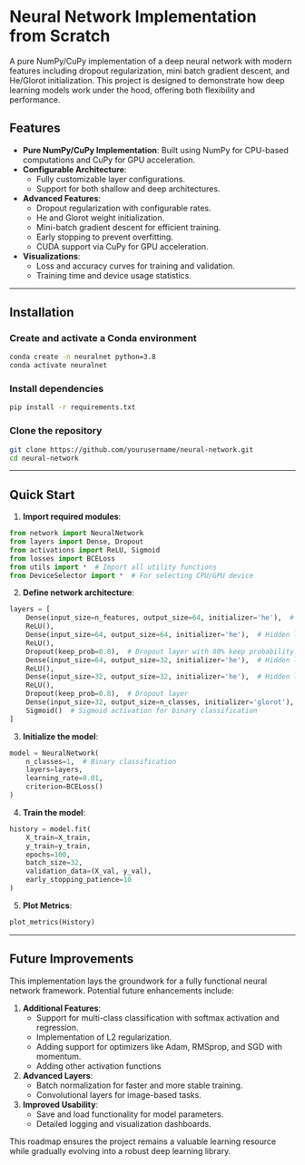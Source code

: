 # Neural Network Implementation from Scratch

A pure NumPy/CuPy implementation of a deep neural network with modern features including dropout regularization, mini batch gradient descent, and He/Glorot initialization. This project is designed to demonstrate how deep learning models work under the hood, offering both flexibility and performance.

## Features

- **Pure NumPy/CuPy Implementation**: Built using NumPy for CPU-based computations and CuPy for GPU acceleration.
- **Configurable Architecture**:
  - Fully customizable layer configurations.
  - Support for both shallow and deep architectures.
- **Advanced Features**:
  - Dropout regularization with configurable rates.
  - He and Glorot weight initialization.
  - Mini-batch gradient descent for efficient training.
  - Early stopping to prevent overfitting.
  - CUDA support via CuPy for GPU acceleration.
- **Visualizations**:
  - Loss and accuracy curves for training and validation.
  - Training time and device usage statistics.

---

## Installation

### Create and activate a Conda environment

```bash
conda create -n neuralnet python=3.8 
conda activate neuralnet
```

### Install dependencies

```bash
pip install -r requirements.txt
```

### Clone the repository

```bash
git clone https://github.com/yourusername/neural-network.git
cd neural-network
```

---

## Quick Start

1. **Import required modules**:

```python
from network import NeuralNetwork
from layers import Dense, Dropout
from activations import ReLU, Sigmoid
from losses import BCELoss
from utils import *  # Import all utility functions
from DeviceSelector import *  # For selecting CPU/GPU device
```

2. **Define network architecture**:

```python
layers = [
    Dense(input_size=n_features, output_size=64, initializer='he'),  # Input layer with He initialization
    ReLU(),
    Dense(input_size=64, output_size=64, initializer='he'),  # Hidden layer 1
    ReLU(),
    Dropout(keep_prob=0.8),  # Dropout layer with 80% keep probability
    Dense(input_size=64, output_size=32, initializer='he'),  # Hidden layer 2
    ReLU(),
    Dense(input_size=32, output_size=32, initializer='he'),  # Hidden layer 3
    ReLU(),
    Dropout(keep_prob=0.8),  # Dropout layer
    Dense(input_size=32, output_size=n_classes, initializer='glorot'),  # Output layer with Glorot initialization
    Sigmoid()  # Sigmoid activation for binary classification
]
```

3. **Initialize the model**:

```python
model = NeuralNetwork(
    n_classes=1,  # Binary classification
    layers=layers,
    learning_rate=0.01,
    criterion=BCELoss()
)
```

4. **Train the model**:

```python
history = model.fit(
    X_train=X_train,
    y_train=y_train,
    epochs=100,
    batch_size=32,
    validation_data=(X_val, y_val),
    early_stopping_patience=10
)
```

5. **Plot Metrics**:

```python
plot_metrics(History)
```

---

## Future Improvements

This implementation lays the groundwork for a fully functional neural network framework. Potential future enhancements include:

1. **Additional Features**:
   - Support for multi-class classification with softmax activation and regression.
   - Implementation of L2 regularization.
   - Adding support for optimizers like Adam, RMSprop, and SGD with momentum.
   - Adding other activation functions
2. **Advanced Layers**:
   - Batch normalization for faster and more stable training.
   - Convolutional layers for image-based tasks.
3. **Improved Usability**:
   - Save and load functionality for model parameters.
   - Detailed logging and visualization dashboards.

This roadmap ensures the project remains a valuable learning resource while gradually evolving into a robust deep learning library.




